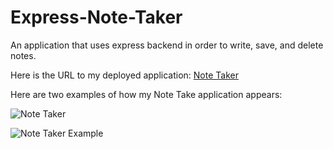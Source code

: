 # Express-Note-Taker

An application that uses express backend in order to write, save, and delete notes.

Here is the URL to my deployed application: [Note Taker](https://floating-cliffs-80394.herokuapp.com/)

Here are two examples of how my Note Take application appears:

![Note Taker](https://user-images.githubusercontent.com/65740432/93523690-6c91cf00-f901-11ea-9d43-7bf338592f8d.PNG)

![Note Taker Example](https://user-images.githubusercontent.com/65740432/93523706-6f8cbf80-f901-11ea-86eb-ed1efdadf1d4.PNG)
